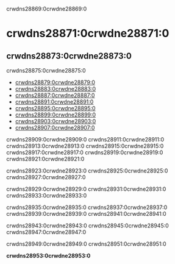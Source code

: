 crwdns28869:0crwdne28869:0
# crwdns28871:0crwdne28871:0

## crwdns28873:0crwdne28873:0

crwdns28875:0crwdne28875:0

- [crwdns28879:0crwdne28879:0](crwdns28877:0crwdne28877:0)
- [crwdns28883:0crwdne28883:0](crwdns28881:0crwdne28881:0)
- [crwdns28887:0crwdne28887:0](crwdns28885:0crwdne28885:0)
- [crwdns28891:0crwdne28891:0](crwdns28889:0crwdne28889:0)
- [crwdns28895:0crwdne28895:0](crwdns28893:0crwdne28893:0)
- [crwdns28899:0crwdne28899:0](crwdns28897:0crwdne28897:0)
- [crwdns28903:0crwdne28903:0](crwdns28901:0crwdne28901:0)
- [crwdns28907:0crwdne28907:0](crwdns28905:0crwdne28905:0)

crwdns28909:0crwdne28909:0 crwdns28911:0crwdne28911:0 crwdns28913:0crwdne28913:0 crwdns28915:0crwdne28915:0 crwdns28917:0crwdne28917:0 crwdns28919:0crwdne28919:0 crwdns28921:0crwdne28921:0

crwdns28923:0crwdne28923:0 crwdns28925:0crwdne28925:0 crwdns28927:0crwdne28927:0

crwdns28929:0crwdne28929:0 crwdns28931:0crwdne28931:0 crwdns28933:0crwdne28933:0

crwdns28935:0crwdne28935:0 crwdns28937:0crwdne28937:0 crwdns28939:0crwdne28939:0 crwdns28941:0crwdne28941:0

crwdns28943:0crwdne28943:0 crwdns28945:0crwdne28945:0 crwdns28947:0crwdne28947:0

crwdns28949:0crwdne28949:0 crwdns28951:0crwdne28951:0

**crwdns28953:0crwdne28953:0**
